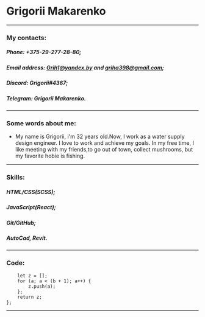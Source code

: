 # Grigorii Makarenko 

--- 

### My contacts: 

##### Phone: +375-29-277-28-80; 

##### Email address: Grih1@yandex.by and griha398@gmail.com; 

##### Discord: Grigorii#4367; 

##### Telegram: Grigorii Makarenko. 

--- 
 
### Some words about me: 

* My name is Grigorii, i'm 32 years old.Now, I work as a water supply design engineer. I love to work and achieve my goals. 
In my free time, I like meeting with my friends,to go out of town, collect mushrooms, but my favorite hobie is fishing. 

--- 

### Skills: 

##### HTML/CSS(SCSS); 

##### JavaScript(React); 

##### Git/GitHub; 

##### AutoCad, Revit. 

--- 
 
### Code: 

```function between(a, b) { 
    let z = []; 
    for (a; a < (b + 1); a++) { 
        z.push(a); 
    }; 
    return z; 
}; 
``` 
--- 
